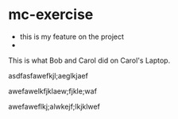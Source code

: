 
# mc-exercise


- this is my feature on the project 
- 
This is what Bob and Carol did on Carol's Laptop.


asdfasfawefkjl;aeglkjaef

awefawelkfjklaew;fjkle;waf


awefaweflkj;alwkejf;lkjklwef


